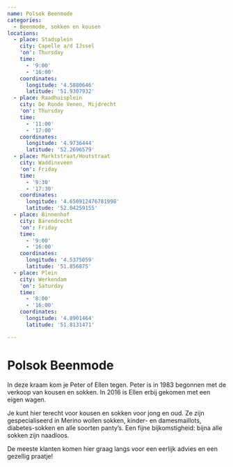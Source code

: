 ```yaml
---
name: Polsok Beenmode
categories:
  - Beenmode, sokken en kousen
locations:
  - place: Stadsplein
    city: Capelle a/d IJssel
    'on': Thursday
    time:
      - '9:00'
      - '16:00'
    coordinates:
      longitude: '4.5880646'
      latitude: '51.9307932'
  - place: Raadhuisplein
    city: De Ronde Venen, Mijdrecht
    'on': Thursday
    time:
      - '11:00'
      - '17:00'
    coordinates:
      longitude: '4.9736444'
      latitude: '52.2696579'
  - place: Marktstraat/Houtstraat
    city: Waddinxveen
    'on': Friday
    time:
      - '9:30'
      - '17:30'
    coordinates:
      longitude: '4.650912476781998'
      latitude: '52.04259155'
  - place: Binnenhof
    city: Barendrecht
    'on': Friday
    time:
      - '9:00'
      - '16:00'
    coordinates:
      longitude: '4.5375059'
      latitude: '51.856875'
  - place: Plein
    city: Werkendam
    'on': Saturday
    time:
      - '8:00'
      - '16:00'
    coordinates:
      longitude: '4.8901464'
      latitude: '51.8131471'

---
```


# Polsok Beenmode

In deze kraam kom je Peter of Ellen tegen. Peter is in 1983 begonnen met de verkoop van kousen en sokken. In 2016 is Ellen erbij gekomen met een eigen wagen.

Je kunt hier terecht voor kousen en sokken voor jong en oud. Ze zijn gespecialiseerd in Merino wollen sokken, kinder- en damesmaillots, diabetes-sokken en alle soorten panty’s. Een fijne bijkomstigheid: bijna alle sokken zijn naadloos.

De meeste klanten komen hier graag langs voor een eerlijk advies en een gezellig praatje!